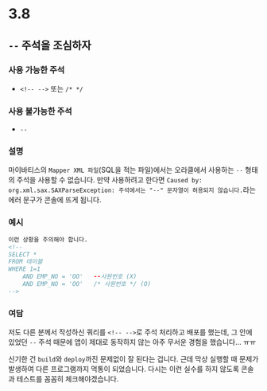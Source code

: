 # 3.8

## `--` 주석을 조심하자

### 사용 가능한 주석
- `<!-- -->` 또는 `/* */`

### 사용 불가능한 주석
- `--`

### 설명
마이바티스의 `Mapper XML 파일`(SQL을 적는 파일)에서는 오라클에서 사용하는 `--` 형태의 주석을 사용할 수 없습니다. 
만약 사용하려고 한다면 `Caused by: org.xml.sax.SAXParseException: 주석에서는 "--" 문자열이 허용되지 않습니다.`라는 에러 문구가 콘솔에 뜨게 됩니다.

### 예시
```xml
이런 상황을 주의해야 합니다.
<!-- 
SELECT * 
FROM 테이블
WHERE 1=1
	AND EMP_NO = 'OO'   --사원번호 (X)
	AND EMP_NO = 'OO'   /* 사원번호 */ (O)
-->
```

### 여담
저도 다른 분께서 작성하신 쿼리를 `<!-- -->`로 주석 처리하고 배포를 했는데, 그 안에 있었던 `--` 주석 때문에 앱이 제대로 동작하지 않는 아주 무서운 경험을 했습니다... ㅠㅠ

신기한 건 `build`와 `deploy`까진 문제없이 잘 된다는 겁니다. 
근데 막상 실행할 때 문제가 발생하여 다른 프로그램까지 먹통이 되었습니다. 
다시는 이런 실수를 하지 않도록 콘솔과 테스트를 꼼꼼히 체크해야겠습니다.
